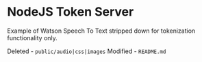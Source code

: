 # NodeJS Token Server

Example of Watson Speech To Text stripped down for tokenization functionality only.

Deleted - `public/audio|css|images`
Modified - `README.md`
